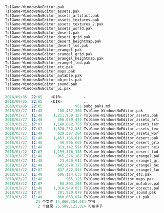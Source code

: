 
    TslGame-WindowsNoEditor.pak
    TslGame-WindowsNoEditor_assets.pak
    TslGame-WindowsNoEditor_assets_artifact.pak
    TslGame-WindowsNoEditor_assets_textures.pak
    TslGame-WindowsNoEditor_assets_textures_2.pak
    TslGame-WindowsNoEditor_assets_world.pak
    TslGame-WindowsNoEditor_desert.pak
    TslGame-WindowsNoEditor_desert_grid.pak
    TslGame-WindowsNoEditor_desert_heightmap.pak
    TslGame-WindowsNoEditor_desert_lod.pak
    TslGame-WindowsNoEditor_erangel.pak
    TslGame-WindowsNoEditor_erangel_grid.pak
    TslGame-WindowsNoEditor_erangel_heightmap.pak
    TslGame-WindowsNoEditor_erangel_lod.pak
    TslGame-WindowsNoEditor_etc.pak
    TslGame-WindowsNoEditor_maps.pak
    TslGame-WindowsNoEditor_mutable.pak
    TslGame-WindowsNoEditor_objects.pak
    TslGame-WindowsNoEditor_sound.pak
    TslGame-WindowsNoEditor_ui.pak

```s
2018/09/05  22:05    <DIR>          .
2018/09/05  22:05    <DIR>          ..
2018/09/05  22:05               961 pubg_paks.md
2018/03/27  11:48       106,437,360 TslGame-WindowsNoEditor.pak
2018/03/27  11:48     1,211,930,127 TslGame-WindowsNoEditor_assets.pak
2018/03/27  11:48       496,089,470 TslGame-WindowsNoEditor_assets_artifact.pak
2018/03/22  17:07     1,140,082,755 TslGame-WindowsNoEditor_assets_textures.pak
2018/03/22  17:07     1,820,232,387 TslGame-WindowsNoEditor_assets_textures_2.pak
2018/03/27  11:48       629,397,304 TslGame-WindowsNoEditor_assets_world.pak
2018/03/27  11:48     1,453,186,019 TslGame-WindowsNoEditor_desert.pak
2018/03/27  11:48        46,996,665 TslGame-WindowsNoEditor_desert_grid.pak
2018/03/27  11:48       919,142,524 TslGame-WindowsNoEditor_desert_heightmap.pak
2018/03/22  17:07     1,199,376,158 TslGame-WindowsNoEditor_desert_lod.pak
2018/03/27  11:48       965,276,102 TslGame-WindowsNoEditor_erangel.pak
2018/03/27  11:48        23,640,912 TslGame-WindowsNoEditor_erangel_grid.pak
2018/03/27  11:48       682,878,175 TslGame-WindowsNoEditor_erangel_heightmap.pak
2018/03/22  17:07       837,872,594 TslGame-WindowsNoEditor_erangel_lod.pak
2018/03/27  11:48       506,114,635 TslGame-WindowsNoEditor_etc.pak
2018/03/27  11:48           965,125 TslGame-WindowsNoEditor_maps.pak
2018/03/22  17:07        65,803,208 TslGame-WindowsNoEditor_mutable.pak
2018/03/27  11:48     1,318,949,051 TslGame-WindowsNoEditor_objects.pak
2018/03/22  17:07       281,920,078 TslGame-WindowsNoEditor_sound.pak
2018/03/27  11:48       360,063,074 TslGame-WindowsNoEditor_ui.pak
              21 个文件 14,066,354,684 字节
               2 个目录 25,589,121,024 可用字节
```